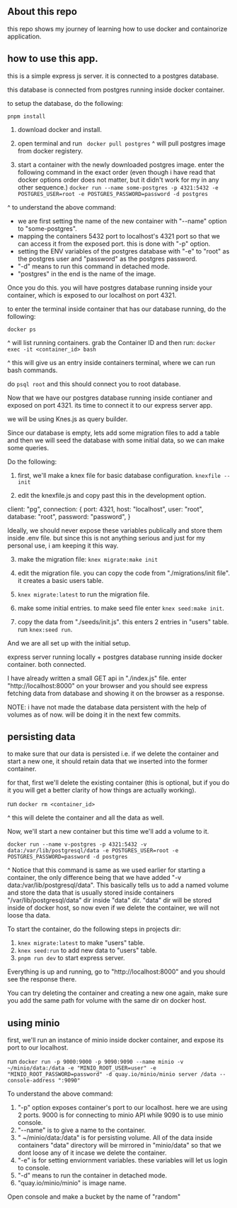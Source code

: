 ## About this repo

this repo shows my journey of learning how to use docker and containorize application.

## how to use this app.

this is a simple express js server. it is connected to a postgres database.

this database is connected from postgres running inside docker container.

to setup the database, do the following:

`pnpm install`

1. download docker and install.

2. open terminal and run
   ` docker pull postgres`
   ^ will pull postgres image from docker registery.

3. start a container with the newly downloaded postgres image. enter the following command in the exact order (even though i have read that docker options order does not matter, but it didn't work for my in any other sequence.)
   `docker run --name some-postgres -p 4321:5432 -e POSTGRES_USER=root -e POSTGRES_PASSWORD=password -d postgres`

^ to understand the above command:

-  we are first setting the name of the new container with "--name" option to "some-postgres".
-  mapping the containers 5432 port to localhost's 4321 port so that we can access it from the exposed port. this is done with "-p" option.
-  setting the ENV variables of the postgres database with "-e" to "root" as the postgres user and "password" as the postgres password.
-  "-d" means to run this command in detached mode.
-  "postgres" in the end is the name of the image.

Once you do this. you will have postgres database running inside your container, which is exposed to our localhost on port 4321.

to enter the terminal inside container that has our database running, do the following:

`docker ps `

^ will list running containers. grab the Container ID and then run:
`docker exec -it <container_id> bash`

^ this will give us an entry inside containers terminal, where we can run bash commands.

do `psql root`
and this should connect you to root database.

Now that we have our postgres database running inside contianer and exposed on port 4321. its time to connect it to our express server app.

we will be using Knes.js as query builder.

Since our database is empty, lets add some migration files to add a table and then we will seed the database with some initial data, so we can make some queries.

Do the following:

1. first, we'll make a knex file for basic database configuration.
   `knexfile --init`

2. edit the knexfile.js and copy past this in the development option.

client: "pg",
connection: {
port: 4321,
host: "localhost",
user: "root",
database: "root",
password: "password",
}

Ideally, we should never expose these variables publically and store them inside .env file. but since this is not anything serious and just for my personal use, i am keeping it this way.

3. make the migration file:
   `knex migrate:make init`

4. edit the migration file. you can copy the code from "./migrations/init file". it creates a basic users table.

5. `knex migrate:latest` to run the migration file.

6. make some initial entries. to make seed file enter `knex seed:make init`.

7. copy the data from "./seeds/init.js". this enters 2 entries in "users" table. run `knex:seed run`.

And we are all set up with the initial setup.

express server running locally + postgres database running inside docker container. both connected.

I have already written a small GET api in "./index.js" file. enter "http://localhost:8000" on your browser and you should see express fetching data from database and showing it on the browser as a response.

NOTE: i have not made the database data persistent with the help of volumes as of now. will be doing it in the next few commits.

## persisting data

to make sure that our data is persisted i.e. if we delete the container and start a new one, it should retain data that we inserted into the former container.

for that, first we'll delete the existing container (this is optional, but if you do it you will get a better clarity of how things are actually working).

run `docker rm <container_id>`

^ this will delete the container and all the data as well.

Now, we'll start a new container but this time we'll add a volume to it.

`docker run --name v-postgres -p 4321:5432 -v data:/var/lib/postgresql/data -e POSTGRES_USER=root -e POSTGRES_PASSWORD=password -d postgres`

^ Notice that this command is same as we used earlier for starting a container, the only difference being that we have added "-v data:/var/lib/postgresql/data". This basically tells us to add a named volume and store the data that is usually stored inside containers "/var/lib/postgresql/data" dir inside "data" dir. "data" dir will be stored inside of docker host, so now even if we delete the container, we will not loose tha data.

To start the container, do the following steps in projects dir:

1. `knex migrate:latest` to make "users" table.
2. `knex seed:run` to add new data to "users" table.
3. `pnpm run dev` to start express server.

Everything is up and running, go to "http://localhost:8000" and you should see the response there.

You can try deleting the container and creating a new one again, make sure you add the same path for volume with the same dir on docker host.

## using minio

first, we'll run an instance of minio inside docker container, and expose its port to our localhost.

run `docker run -p 9000:9000 -p 9090:9090 --name minio -v ~/minio/data:/data -e "MINIO_ROOT_USER=user" -e "MINIO_ROOT_PASSWORD=password" -d quay.io/minio/minio server /data --console-address ":9090"`

To understand the above command:

1. "-p" option exposes container's port to our localhost. here we are using 2 ports. 9000 is for connecting to minio API while 9090 is to use minio console.
2. "--name" is to give a name to the container.
3. " ~/minio/data:/data" is for persisting volume. All of the data inside containers "data" directory will be mirrored in "minio/data" so that we dont loose any of it incase we delete the container.
4. "-e" is for setting enviornment variables. these variables will let us login to console.
5. "-d" means to run the container in detached mode.
6. "quay.io/minio/minio" is image name.

Open console and make a bucket by the name of "random"
